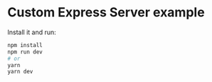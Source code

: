 # Custom Express Server example

Install it and run:

```bash
npm install
npm run dev
# or
yarn
yarn dev
```
